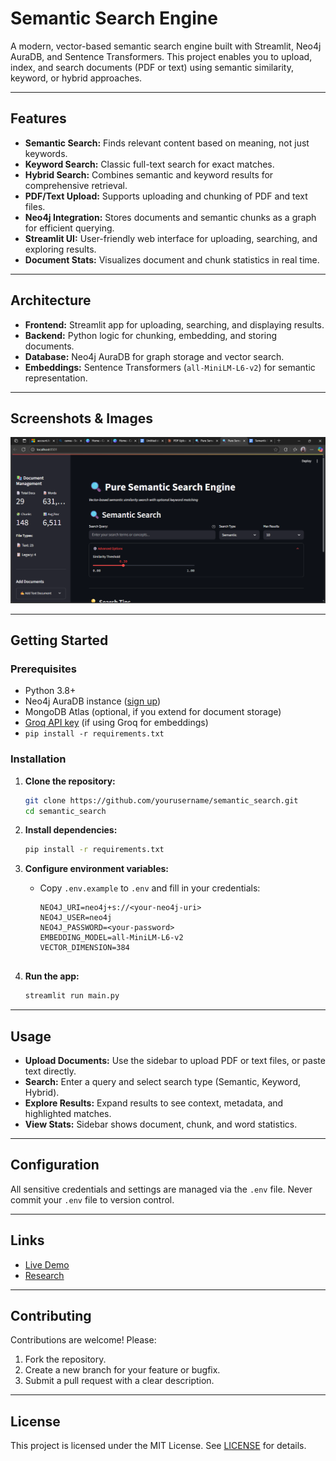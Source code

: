 # Semantic Search Engine

A modern, vector-based semantic search engine built with Streamlit, Neo4j AuraDB, and Sentence Transformers. This project enables you to upload, index, and search documents (PDF or text) using semantic similarity, keyword, or hybrid approaches.

---

## Features

- **Semantic Search:** Finds relevant content based on meaning, not just keywords.
- **Keyword Search:** Classic full-text search for exact matches.
- **Hybrid Search:** Combines semantic and keyword results for comprehensive retrieval.
- **PDF/Text Upload:** Supports uploading and chunking of PDF and text files.
- **Neo4j Integration:** Stores documents and semantic chunks as a graph for efficient querying.
- **Streamlit UI:** User-friendly web interface for uploading, searching, and exploring results.
- **Document Stats:** Visualizes document and chunk statistics in real time.

---

## Architecture

- **Frontend:** Streamlit app for uploading, searching, and displaying results.
- **Backend:** Python logic for chunking, embedding, and storing documents.
- **Database:** Neo4j AuraDB for graph storage and vector search.
- **Embeddings:** Sentence Transformers (`all-MiniLM-L6-v2`) for semantic representation.

---

## Screenshots & Images



![Semantic Search UI](image.png)

---

## Getting Started

### Prerequisites

- Python 3.8+
- Neo4j AuraDB instance ([sign up](https://neo4j.com/cloud/aura/))
- MongoDB Atlas (optional, if you extend for document storage)
- [Groq API key](https://groq.com/) (if using Groq for embeddings)
- `pip install -r requirements.txt`

### Installation

1. **Clone the repository:**
    ```sh
    git clone https://github.com/yourusername/semantic_search.git
    cd semantic_search
    ```

2. **Install dependencies:**
    ```sh
    pip install -r requirements.txt
    ```

3. **Configure environment variables:**
    - Copy `.env.example` to `.env` and fill in your credentials:
      ```
      NEO4J_URI=neo4j+s://<your-neo4j-uri>
      NEO4J_USER=neo4j
      NEO4J_PASSWORD=<your-password>
      EMBEDDING_MODEL=all-MiniLM-L6-v2
      VECTOR_DIMENSION=384
    
      ```

4. **Run the app:**
    ```sh
    streamlit run main.py
    ```

---

## Usage

- **Upload Documents:** Use the sidebar to upload PDF or text files, or paste text directly.
- **Search:** Enter a query and select search type (Semantic, Keyword, Hybrid).
- **Explore Results:** Expand results to see context, metadata, and highlighted matches.
- **View Stats:** Sidebar shows document, chunk, and word statistics.

---

## Configuration

All sensitive credentials and settings are managed via the `.env` file. Never commit your `.env` file to version control.

---

## Links

- [Live Demo](https://semantic-search-test.streamlit.app/) <!-- Replace with your deployed app link -->
- [Research](https://docs.google.com/document/d/1PtnLlTghRO3ObEiRz1lWOr1ZGiHvP4qUrssbldF9dHs/edit?pli=1&tab=t.0#heading=h.ycwl6rfjhudb) <!-- Add documentation link if available -->

---

## Contributing

Contributions are welcome! Please:

1. Fork the repository.
2. Create a new branch for your feature or bugfix.
3. Submit a pull request with a clear description.

---

## License

This project is licensed under the MIT License. See [LICENSE](LICENSE) for details.
